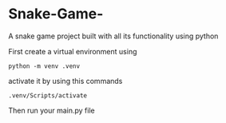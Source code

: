 # Snake-Game-
A snake game project built with all its functionality using python 

First create a virtual environment using 
```
python -m venv .venv
```
activate it by using this commands 
```
.venv/Scripts/activate
```

Then run your main.py file
